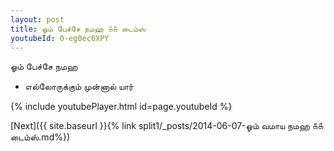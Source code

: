 ```yaml
---
layout: post
title: ஓம் பேச்சே நமஹ ௧௧ டைம்ஸ்
youtubeId: 0-eg0ec6XPY
---
```

 
 
 ஓம் பேச்சே நமஹ  
 
 -  எல்லோருக்கும் முன்னால் யார் 
 
  
 
  
 
 
 
 
 
 


{% include youtubePlayer.html id=page.youtubeId %}
 
[Next]({{ site.baseurl }}{% link  split1/_posts/2014-06-07-ஓம் வமாய நமஹ ௧௧ டைம்ஸ்.md%})
 
